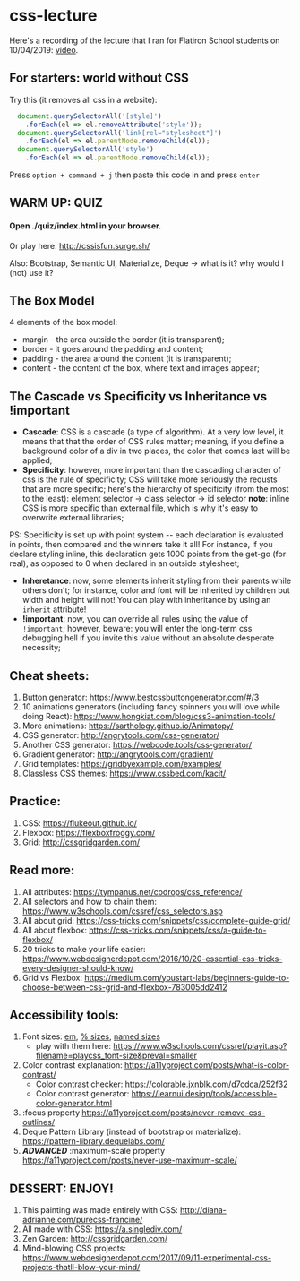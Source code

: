 # css-lecture

Here's a recording of the lecture that I ran for Flatiron School students on 10/04/2019: [video](https://www.youtube.com/watch?v=p_dDWuKu70c&feature=youtu.be).

## For starters: world without CSS
Try this (it removes all css in a website):

```js
  document.querySelectorAll('[style]')
    .forEach(el => el.removeAttribute('style'));
  document.querySelectorAll('link[rel="stylesheet"]')
    .forEach(el => el.parentNode.removeChild(el));
  document.querySelectorAll('style')
    .forEach(el => el.parentNode.removeChild(el));
```
Press `option + command + j` then paste this code in and press `enter`

## WARM UP: QUIZ
#### Open ./quiz/index.html in your browser.
Or play here: <http://cssisfun.surge.sh/>

Also: Bootstrap, Semantic UI, Materialize, Deque -> what is it? why would I (not) use it?

## The Box Model
4 elements of the box model:
- margin - the area outside the border (it is transparent);
- border - it goes around the padding and content;
- padding - the area around the content (it is transparent);
- content - the content of the box, where text and images appear;

## The Cascade vs Specificity vs Inheritance vs !important
* **Cascade**: CSS is a cascade (a type of algorithm). At a very low level, it means that that the order of CSS rules matter; meaning, if you define a background color of a div in two places, the color that comes last will be applied;
* **Specificity**: however, more important than the cascading character of css is the rule of specificity; CSS will take more seriously the requsts that are more specific; here's the hierarchy of specificity (from the most to the least): 
element selector -> class selector -> id selector
**note**: inline CSS is more specific than external file, which is why it's easy to overwrite external libraries;

PS: Specificity is set up with point system -- each declaration is evaluated in points, then compared and the winners take it all! For instance, if you declare styling inline, this declaration gets 1000 points from the get-go (for real), as opposed to 0 when declared in an outside stylesheet;
* **Inheretance**: now, some elements inherit styling from their parents while others don't; for instance, color and font will be inherited by children but width and height will not! You can play with inheritance by using an ``inherit`` attribute!
* **!important**: now, you can override all rules using the value of ``!important``; however, beware: you will enter the long-term css debugging hell if you invite this value without an absolute desperate necessity;  

## Cheat sheets:
1. Button generator: <https://www.bestcssbuttongenerator.com/#/3>
2. 10 animations generators (including fancy spinners you will love while doing React): <https://www.hongkiat.com/blog/css3-animation-tools/>
3. More animations: <https://sarthology.github.io/Animatopy/>
4. CSS generator: <http://angrytools.com/css-generator/>
5. Another CSS generator: <https://webcode.tools/css-generator/>
6. Gradient generator: <http://angrytools.com/gradient/>
7. Grid templates: <https://gridbyexample.com/examples/>
8. Classless CSS themes: <https://www.cssbed.com/kacit/>

## Practice:
1. CSS: <https://flukeout.github.io/>
2. Flexbox: <https://flexboxfroggy.com/>
3. Grid: <http://cssgridgarden.com/>

## Read more:
1. All attributes: <https://tympanus.net/codrops/css_reference/>
2. All selectors and how to chain them: <https://www.w3schools.com/cssref/css_selectors.asp>
3. All about grid: <https://css-tricks.com/snippets/css/complete-guide-grid/>
4. All about flexbox: <https://css-tricks.com/snippets/css/a-guide-to-flexbox/>
5. 20 tricks to make your life easier: <https://www.webdesignerdepot.com/2016/10/20-essential-css-tricks-every-designer-should-know/>
6. Grid vs Flexbox: <https://medium.com/youstart-labs/beginners-guide-to-choose-between-css-grid-and-flexbox-783005dd2412>

## Accessibility tools:
1. Font sizes: [em](https://www.w3.org/TR/WCAG20-TECHS/C14.html), [% sizes](https://www.w3.org/TR/WCAG20-TECHS/C12.html), [named sizes](https://www.w3.org/TR/WCAG20-TECHS/C13.html)
    * play with them here: <https://www.w3schools.com/cssref/playit.asp?filename=playcss_font-size&preval=smaller>
2. Color contrast explanation: <https://a11yproject.com/posts/what-is-color-contrast/>
    * Color contrast checker: <https://colorable.jxnblk.com/d7cdca/252f32>
    * Color contrast generator: <https://learnui.design/tools/accessible-color-generator.html>
3. :focus property <https://a11yproject.com/posts/never-remove-css-outlines/>
4. Deque Pattern Library (instead of bootstrap or materialize): <https://pattern-library.dequelabs.com/>
5. ***ADVANCED*** :maximum-scale property <https://a11yproject.com/posts/never-use-maximum-scale/>

## DESSERT: ENJOY!
1. This painting was made entirely with CSS: <http://diana-adrianne.com/purecss-francine/>
2. All made with CSS: <https://a.singlediv.com/>
3. Zen Garden: <http://cssgridgarden.com/>
4. Mind-blowing CSS projects: <https://www.webdesignerdepot.com/2017/09/11-experimental-css-projects-thatll-blow-your-mind/>
